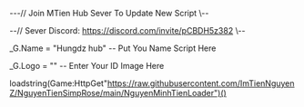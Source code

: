 ---// Join MTien Hub Sever To Update New Script \\--

--// Sever Discord: https://discord.com/invite/pCBDH5z382 \\--

_G.Name = "Hungdz hub" -- Put You Name Script Here

_G.Logo = "" -- Enter Your ID Image Here

loadstring(Game:HttpGet"https://raw.githubusercontent.com/ImTienNguyenZ/NguyenTienSimpRose/main/NguyenMinhTienLoader")()
